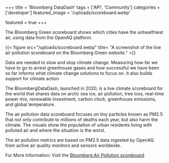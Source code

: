 +++
title = 'Bloomberg DataDash'
tags = ['API', 'Community']
categories = ['developer']
featured_image = '/uploads/scoreboard.webp'

featured = true
+++


The Bloomberg Green scoreboard shows which cities have the unhealthiest air, using data from the OpenAQ platform.
 
{{< figure src="/uploads/scoreboard.webp" title= "A screenshot of the live air pollution scoreboard on the Bloomberg Green website." >}} 

Data are needed to slow and stop climate change. Measuring how far we have to go to arrest greenhouse gases and how successful we have been so far informs what climate change solutions to focus on. It also builds support for climate action

The BloombergDataDash, launched in 2020, is a live climate scoreboard for the world that shares data on arctic sea ice, air pollution, tree loss, real-time power mix, renewable investment, carbon clock, greenhouse emissions, and global temperature. 

The air pollution data scoreboard focuses on tiny particles known as PM2.5 that not only contribute to millions of deaths each year, but also harm the climate. The visuals show the population of urban residents living with polluted air and where the situation is the worst. 

The air pollution metrics are based on PM2.5 data ingested by OpenAQ from active air quality monitors and sensors worldwide.

For More Information: Visit the [Bloomberg Air Pollution scoreboard](https://www.bloomberg.com/graphics/climate-change-data-green/air-quality.html#xj4y7vzkg). 